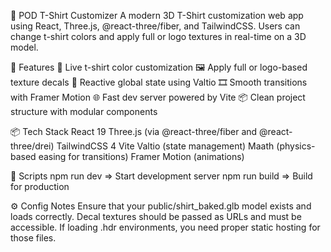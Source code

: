 🧢 POD T-Shirt Customizer
A modern 3D T-Shirt customization web app using React, Three.js, @react-three/fiber, and TailwindCSS. Users can change t-shirt colors and apply full or logo textures in real-time on a 3D model.

🚀 Features
🎨 Live t-shirt color customization
🖼️ Apply full or logo-based texture decals
🧠 Reactive global state using Valtio
🎞️ Smooth transitions with Framer Motion
🌐 Fast dev server powered by Vite
📦 Clean project structure with modular components

📦 Tech Stack
React 19
Three.js (via @react-three/fiber and @react-three/drei)
TailwindCSS 4
Vite
Valtio (state management)
Maath (physics-based easing for transitions)
Framer Motion (animations)

🧪 Scripts
npm run dev	=> Start development server
npm run build	=> Build for production

⚙️ Config Notes
Ensure that your public/shirt_baked.glb model exists and loads correctly.
Decal textures should be passed as URLs and must be accessible.
If loading .hdr environments, you need proper static hosting for those files.

